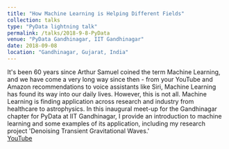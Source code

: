 ```yaml
---
title: "How Machine Learning is Helping Different Fields"
collection: talks
type: "PyData lightning talk"
permalink: /talks/2018-9-8-PyData
venue: "PyData Gandhinagar, IIT Gandhinagar"
date: 2018-09-08
location: "Gandhinagar, Gujarat, India"
---
```

It's been 60 years since Arthur Samuel coined the term Machine Learning, and we have come a very long way since then - from your YouTube and Amazon recommendations to voice assistants like Siri, Machine Learning has found its way into our daily lives. However, this is not all. Machine Learning is finding application across research and industry from healthcare to astrophysics. In this inaugural meet-up for the Gandhinagar chapter for PyData at IIT Gandhinagar, I provide an introduction to machine learning and some examples of its application, including my research project 'Denoising Transient Gravitational Waves.'<br/>
[YouTube](https://www.youtube.com/watch?v=EuYqzCSZAgs)
